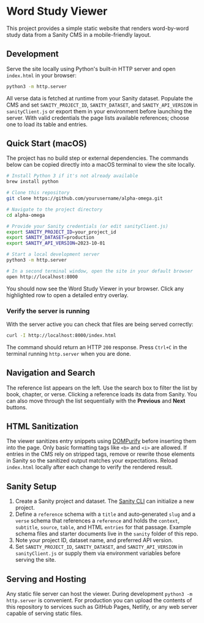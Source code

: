 # Word Study Viewer

This project provides a simple static website that renders word-by-word study data from a Sanity CMS in a mobile-friendly layout.

## Development

Serve the site locally using Python's built‑in HTTP server and open `index.html` in your browser:

```bash
python3 -m http.server
```

All verse data is fetched at runtime from your Sanity dataset. Populate the CMS and set `SANITY_PROJECT_ID`, `SANITY_DATASET`, and `SANITY_API_VERSION` in `sanityClient.js` or export them in your environment before launching the server. With valid credentials the page lists available references; choose one to load its table and entries.

## Quick Start (macOS)

The project has no build step or external dependencies. The commands below can be copied directly into a macOS terminal to view the site locally.

```bash
# Install Python 3 if it's not already available
brew install python

# Clone this repository
git clone https://github.com/yourusername/alpha-omega.git

# Navigate to the project directory
cd alpha-omega

# Provide your Sanity credentials (or edit sanityClient.js)
export SANITY_PROJECT_ID=your_project_id
export SANITY_DATASET=production
export SANITY_API_VERSION=2023-10-01

# Start a local development server
python3 -m http.server

# In a second terminal window, open the site in your default browser
open http://localhost:8000
```

You should now see the Word Study Viewer in your browser. Click any highlighted row to open a detailed entry overlay.

### Verify the server is running

With the server active you can check that files are being served correctly:

```bash
curl -I http://localhost:8000/index.html
```

The command should return an HTTP `200` response. Press `Ctrl+C` in the terminal running `http.server` when you are done.

## Navigation and Search

The reference list appears on the left. Use the search box to filter the list by book, chapter, or verse. Clicking a reference loads its data from Sanity. You can also move through the list sequentially with the **Previous** and **Next** buttons.

## HTML Sanitization

The viewer sanitizes entry snippets using [DOMPurify](https://github.com/cure53/DOMPurify) before inserting them into the page. Only basic formatting tags like `<b>` and `<i>` are allowed. If entries in the CMS rely on stripped tags, remove or rewrite those elements in Sanity so the sanitized output matches your expectations. Reload `index.html` locally after each change to verify the rendered result.

## Sanity Setup

1. Create a Sanity project and dataset. The [Sanity CLI](https://www.sanity.io/docs/getting-started) can initialize a new project.
2. Define a `reference` schema with a `title` and auto‑generated `slug` and a `verse` schema that references a `reference` and holds the `context`, `subtitle`, `source`, `table`, and HTML `entries` for that passage. Example schema files and starter documents live in the `sanity` folder of this repo.
3. Note your project ID, dataset name, and preferred API version.
4. Set `SANITY_PROJECT_ID`, `SANITY_DATASET`, and `SANITY_API_VERSION` in `sanityClient.js` or supply them via environment variables before serving the site.

## Serving and Hosting

Any static file server can host the viewer. During development `python3 -m http.server` is convenient. For production you can upload the contents of this repository to services such as GitHub Pages, Netlify, or any web server capable of serving static files.
